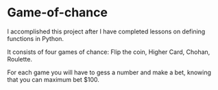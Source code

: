 # Game-of-chance

I accomplished this project after I have completed lessons on defining functions in Python. 

It consists of four games of chance: Flip the coin, Higher Card, Chohan, Roulette. 

For each game you will have to gess a number and make a bet, knowing that you can maximum bet $100.


